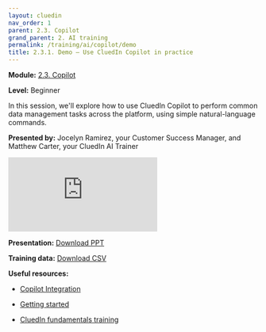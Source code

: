 ```yaml
---
layout: cluedin
nav_order: 1
parent: 2.3. Copilot
grand_parent: 2. AI training
permalink: /training/ai/copilot/demo
title: 2.3.1. Demo – Use CluedIn Copilot in practice
---
```


**Module:** [2.3. Copilot](/training/ai/copilot)

**Level:** Beginner

In this session, we'll explore how to use CluedIn Copilot to perform common data management tasks across 
the platform, using simple natural-language commands.

**Presented by:** Jocelyn Ramirez, your Customer Success Manager, and Matthew Carter, your CluedIn AI Trainer

<div class="videoFrame">
<iframe src="https://player.vimeo.com/video/1130217251?badge=0&amp;autopause=0&amp;player_id=0&amp;app_id=58479" frameborder="0" allow="autoplay; fullscreen; picture-in-picture; clipboard-write" title="CluedIn AI training: Copilot demo"></iframe></div>

**Presentation:** <a href="../../../assets/other/training-ppt/cluedin-ai-training-copilot-demo.pptx" download>Download PPT</a>

**Training data:** <a href="../../../assets/other/training-ppt/data.csv" download>Download CSV</a>

**Useful resources:**

- [Copilot Integration](/microsoft-integration/copilot-integration)

- [Getting started](/getting-started)

- [CluedIn fundamentals training](/training/fundamentals)